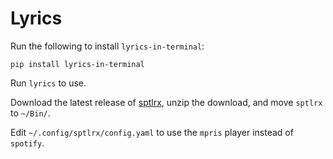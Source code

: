 # Lyrics

Run the following to install `lyrics-in-terminal`:

```
pip install lyrics-in-terminal
```

Run `lyrics` to use.

Download the latest release of [sptlrx](https://github.com/raitonoberu/sptlrx), unzip the download, and move `sptlrx` to `~/Bin/`.

Edit `~/.config/sptlrx/config.yaml` to use the `mpris` player instead of `spotify`.
